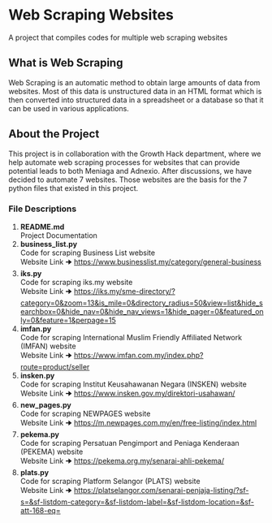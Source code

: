 # Web Scraping Websites
A project that compiles codes for multiple web scraping websites

## What is Web Scraping

Web Scraping is an automatic method to obtain large amounts of data from websites. Most of this data is unstructured data in an HTML format which is then converted into structured data in a spreadsheet or a database so that it can be used in various applications.

## About the Project

This project is in collaboration with the Growth Hack department, where we help automate web scraping processes for websites that can provide potential leads to both Meniaga and Adnexio. After discussions, we have decided to automate 7 websites. Those websites are the basis for the 7 python files that existed in this project.

### File Descriptions

1. **README.md** <br>
   Project Documentation
2. **business_list.py** <br>
   Code for scraping Business List website <br>
   Website Link 🠊 https://www.businesslist.my/category/general-business
3. **iks.py** <br>
   Code for scraping iks.my website <br>
   Website Link 🠊 https://iks.my/sme-directory/?category=0&zoom=13&is_mile=0&directory_radius=50&view=list&hide_searchbox=0&hide_nav=0&hide_nav_views=1&hide_pager=0&featured_only=0&feature=1&perpage=15
4. **imfan.py** <br>
   Code for scraping International Muslim Friendly Affiliated Network (IMFAN) website <br>
   Website Link 🠊 https://www.imfan.com.my/index.php?route=product/seller
5. **insken.py** <br>
   Code for scraping Institut Keusahawanan Negara (INSKEN) website <br>
   Website Link 🠊 https://www.insken.gov.my/direktori-usahawan/
6. **new_pages.py** <br>
   Code for scraping NEWPAGES website <br>
   Website Link 🠊 https://m.newpages.com.my/en/free-listing/index.html
7. **pekema.py** <br>
   Code for scraping Persatuan Pengimport and Peniaga Kenderaan (PEKEMA) website <br>
   Website Link 🠊 https://pekema.org.my/senarai-ahli-pekema/
8. **plats.py** <br>
   Code for scraping Platform Selangor (PLATS) website <br>
   Website Link 🠊 https://platselangor.com/senarai-penjaja-listing/?sf-s=&sf-listdom-category=&sf-listdom-label=&sf-listdom-location=&sf-att-168-eq=


